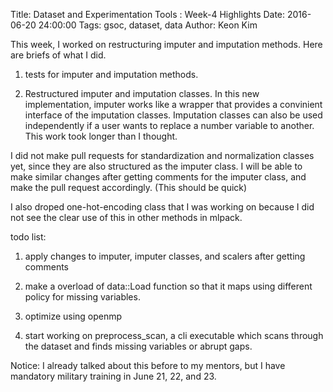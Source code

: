 Title: Dataset and Experimentation Tools : Week-4 Highlights
Date: 2016-06-20 24:00:00
Tags: gsoc, dataset, data
Author: Keon Kim

This week, I worked on restructuring imputer and imputation methods.
Here are briefs of what I did.

1) tests for imputer and imputation methods.

2) Restructured imputer and imputation classes.
In this new implementation, imputer works like a wrapper that 
provides a convinient interface of the imputation classes.
Imputation classes can also be used independently if a user wants to replace
a number variable to another. This work took longer than I thought.

I did not make pull requests for standardization and normalization classes yet, 
since they are also structured as the imputer class.
I will be able to make similar changes after getting comments for the imputer class, 
and make the pull request accordingly. (This should be quick)

I also droped one-hot-encoding class that I was working on 
because I did not see the clear use of this in other methods in mlpack.

todo list:

1) apply changes to imputer, imputer classes, and scalers after getting comments

2) make a overload of data::Load function so that it maps using different policy for missing variables.

3) optimize using openmp

4) start working on preprocess_scan, a cli executable which scans through the dataset and finds
missing variables or abrupt gaps.


Notice: I already talked about this before to my mentors, but I have mandatory military training in June 21, 22, and 23.
